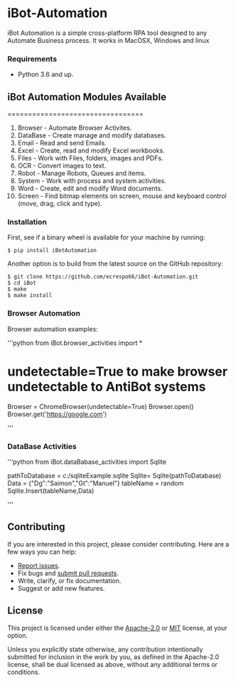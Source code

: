 # iBot-Automation
iBot Automation is a simple cross-platform RPA tool designed to any Automate Business process.
It works in MacOSX, Windows and linux

### Requirements
* Python 3.6 and up.


## iBot Automation Modules Available
=================================
01. Browser - Automate Browser Activites.
02. DataBase - Create manage and modify databases.
03. Email - Read and send Emails.
04. Excel - Create, read and modify Excel workbooks.
05. Files - Work with Files, folders, images and PDFs.
06. OCR - Convert images to text.
07. Robot -  Manage Robots, Queues and items.
08. System - Work with process and system activities.
09. Word - Create, edit and modify Word documents.
10. Screen - Find bitmap elements on screen, mouse and keyboard control (move, drag, click and type). 


### Installation

First, see if a binary wheel is available for your machine by running:

    $ pip install iBotAutomation

Another option is to build from the latest source on the GitHub repository:

    $ git clone https://github.com/ecrespo66/iBot-Automation.git
    $ cd iBot
    $ make
    $ make install




### Browser Automation

Browser automation examples:

'''python
from iBot.browser_activities import * 

# undetectable=True to make browser undetectable to AntiBot systems
Browser = ChromeBrowser(undetectable=True)
Browser.open()
Browser.get('https://google.com')

'''

### DataBase Activities

'''python
from iBot.dataBabase_activities import Sqlite

pathToDatabase = c:/sqliteExample.sqlite
Sqlite= Sqlite(pathToDatabase) 
Data = {"Dg":"Saimon","Gt":"Manuel"}
tableName = random
Sqlite.Insert(tableName,Data)

'''



## Contributing

If you are interested in this project, please consider contributing. Here are a
few ways you can help:

- [Report issues](https://github.com/autopilot-rs/autopy/issues).
- Fix bugs and [submit pull requests](https://github.com/autopilot-rs/autopy/pulls).
- Write, clarify, or fix documentation.
- Suggest or add new features.

## License

This project is licensed under either the [Apache-2.0](LICENSE-APACHE) or
[MIT](LICENSE-MIT) license, at your option.

Unless you explicitly state otherwise, any contribution intentionally submitted
for inclusion in the work by you, as defined in the Apache-2.0 license, shall be
dual licensed as above, without any additional terms or conditions.


